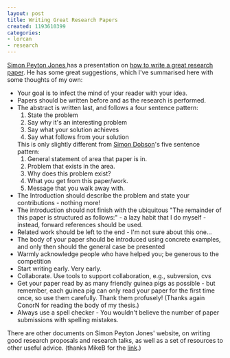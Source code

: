 ```yaml
---
layout: post
title: Writing Great Research Papers
created: 1193610399
categories:
- lorcan
- research
---
```

<a href="http://research.microsoft.com/~simonpj/">Simon Peyton Jones </a> has a presentation on <a href="http://research.microsoft.com/Users/simonpj/Papers/giving-a-talk/writing-a-paper-slides.pdf">how to write a great research paper</a>. He has some great suggestions, which I've summarised here <!--break--> with some thoughts of my own:
<ul><li>Your goal is to infect the mind of your reader with your idea.</li>
<li>Papers should be written before and  as the research is performed.</li>
<li>The abstract is written last, and follows a four sentence pattern:
<ol>
<li>State the problem</li>
<li>Say why it's an interesting problem</li>
<li>Say what your solution achieves</li>
<li>Say what follows from your solution</li>
</ol>
This is only slightly different from <a href="http://www.simondobson.org/">Simon Dobson</a>'s five sentence pattern:
<ol>
<li>General statement of area that paper is in.</li>
<li>Problem that exists in the area.</li>
<li>Why does this problem exist?</li>
<li>What you get from this paper/work.</li>
<li>Message that you walk away with.</li>
</ol></li>
<li>The Introduction should describe the problem and state your contributions - nothing more!</li>
<li>The introduction should not finish with the ubiquitous "The remainder of this paper is structured as follows:" - a lazy habit that I do myself - instead, forward references should be used.</li>
<li>Related work should be left to the end - I'm not sure about this one...</li>
<li>The body of your paper should be introduced using concrete examples, and only then should the general case be presented</li>
<li>Warmly acknowledge people who have helped you; be generous to the competition</li>
<li>Start writing early. Very early.</li>
<li>Collaborate. Use tools to support collaboration, e.g., subversion, cvs</li>
<li>Get your paper read by as many friendly guinea pigs as possible - but remember, each guinea pig can only read your paper for the first time once, so use them carefully. Thank them profusely! (Thanks again ConorN for reading the body of my thesis.)</li>
<li>Always use a spell checker - You wouldn't believe the number of paper submissions with spelling mistakes.</li>
</ul>
There are other documents on Simon Peyton Jones' website, on writing good research proposals and research talks, as well as a set of resources to other useful advice. (thanks MikeB for the <a href="http://research.microsoft.com/Users/simonpj/Papers/giving-a-talk/writing-a-paper-slides.pdf">link</a>.)
